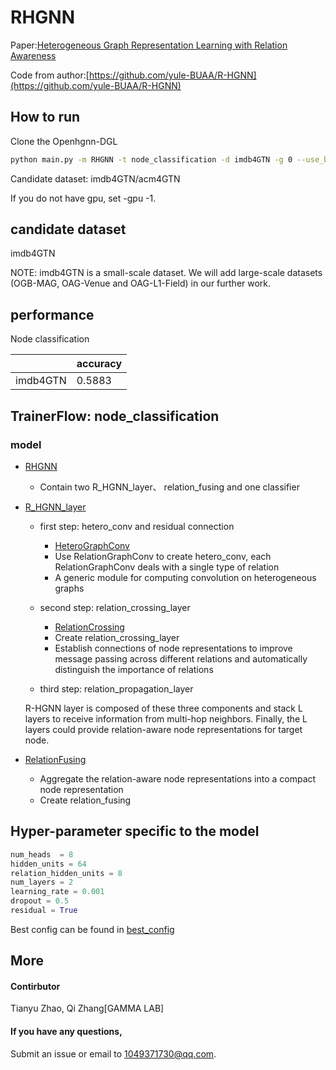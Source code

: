 # RHGNN

Paper:[Heterogeneous Graph Representation Learning with Relation Awareness](https://arxiv.org/abs/2105.11122)

Code from author:[https://github.com/yule-BUAA/R-HGNN](https://github.com/yule-BUAA/R-HGNN)

## How to run

Clone the Openhgnn-DGL

```bash
python main.py -m RHGNN -t node_classification -d imdb4GTN -g 0 --use_best_config
```

Candidate dataset: imdb4GTN/acm4GTN

If you do not have gpu, set -gpu -1.

## candidate dataset

imdb4GTN

NOTE: imdb4GTN is a small-scale dataset. We will add large-scale datasets (OGB-MAG, OAG-Venue and OAG-L1-Field) in our further work.


## performance

Node classification

| |accuracy|
|----|----|
|imdb4GTN|0.5883|


## TrainerFlow: node_classification

### model


- [RHGNN](../../utils/utils.py)
    - Contain two R_HGNN_layer、 relation_fusing and one classifier  

- [R_HGNN_layer](../../models/RHGNN.py)
  - first step: hetero_conv and residual connection
    - [HeteroGraphConv](../../models/RHGNN.py)
    - Use RelationGraphConv to create hetero_conv, each RelationGraphConv deals with a single type of relation
    - A generic module for computing convolution on heterogeneous graphs
  
  - second step: relation_crossing_layer
    - [RelationCrossing](../../models/RHGNN.py)
    - Create relation_crossing_layer
    - Establish connections of node representations to improve message passing across different relations and automatically distinguish the importance of relations
  
  - third step: relation_propagation_layer
  
  R-HGNN layer is composed of these three components and stack L layers to receive information from multi-hop neighbors. Finally, the L layers could provide relation-aware node representations for target node.

- [RelationFusing](../../models/RHGNN.py)
  - Aggregate the relation-aware node representations into a compact node representation
  - Create relation_fusing
  

## Hyper-parameter specific to the model

```python
num_heads  = 8            
hidden_units = 64
relation_hidden_units = 8
num_layers = 2
learning_rate = 0.001
dropout = 0.5
residual = True

```

Best config can be found in [best_config](../../utils/best_config.py)

## More

#### Contirbutor

Tianyu Zhao, Qi Zhang[GAMMA LAB]

#### If you have any questions,

Submit an issue or email to [1049371730@qq.com](mailto:1049371730@qq.com).
